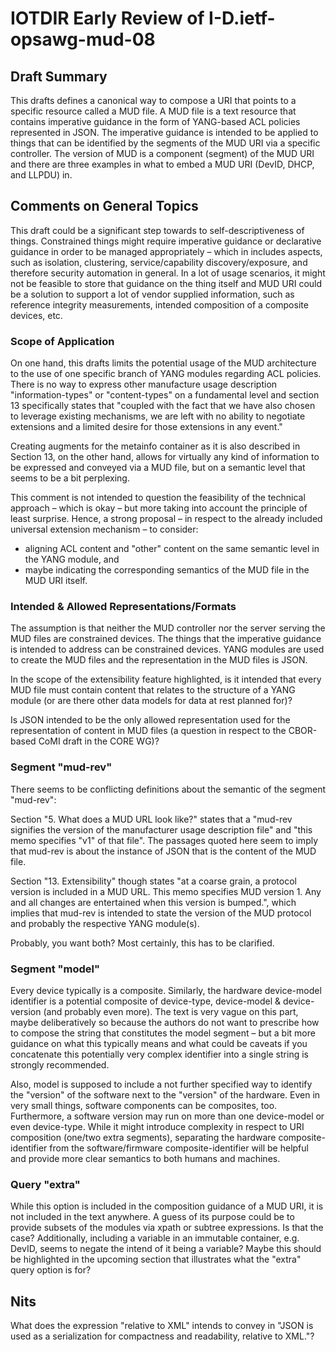 # IOTDIR Early Review of I-D.ietf-opsawg-mud-08

## Draft Summary

This drafts defines a canonical way to compose a URI that points to a specific resource called a MUD file. A MUD file is a text resource that contains imperative guidance in the form of YANG-based ACL policies represented in JSON. The imperative guidance is intended to be applied to things that can be identified by the segments of the MUD URI via a specific controller. The version of MUD is a component (segment) of the MUD URI and there are three examples in what to embed a MUD URI (DevID, DHCP, and LLPDU) in.

## Comments on General Topics

This draft could be a significant step towards to self-descriptiveness of things. Constrained things might require imperative guidance or declarative guidance in order to be managed appropriately – which in includes aspects, such as isolation, clustering, service/capability discovery/exposure, and therefore security automation in general. In a lot of usage scenarios, it might not be feasible to store that guidance on the thing itself and MUD URI could be a solution to support a lot of vendor supplied information, such as reference integrity measurements, intended composition of a composite devices, etc.

### Scope of Application

On one hand, this drafts limits the potential usage of the MUD architecture to the use of one specific branch of YANG modules regarding ACL policies. There is no way to express other manufacture usage description "information-types" or "content-types" on a fundamental level and section 13 specifically states that "coupled with the fact that we have also chosen to leverage existing mechanisms, we are left with no ability to negotiate extensions and a limited desire for those extensions in any event."

Creating augments for the metainfo container as it is also described in Section 13, on the other hand, allows for virtually any kind of information to be expressed and conveyed via a MUD file, but on a semantic level that seems to be a bit perplexing. 

This comment is not intended to question the feasibility of the technical approach – which is okay –  but more taking into account the principle of least surprise. Hence, a strong proposal – in respect to the already included universal extension mechanism – to consider:

* aligning ACL content and "other" content on the same semantic level in the YANG module, and
* maybe indicating the corresponding semantics of the MUD file in the MUD URI itself.

### Intended & Allowed Representations/Formats

The assumption is that neither the MUD controller nor the server serving the MUD files are constrained devices. The things that the imperative guidance is intended to address can be constrained devices. YANG modules are used to create the MUD files and the representation in the MUD files is JSON.

In the scope of the extensibility feature highlighted, is it intended that every MUD file must contain content that relates to the structure of a YANG module (or are there other data models for data at rest planned for)?

Is JSON intended to be the only allowed representation used for the representation of content in MUD files (a question in respect to the CBOR-based CoMI draft in the CORE WG)?

### Segment "mud-rev"

There seems to be conflicting definitions about the semantic of the segment "mud-rev":

Section "5. What does a MUD URL look like?" states that a "mud-rev signifies the version of the manufacturer usage description file" and "this memo specifies "v1" of that file". The passages quoted here seem to imply that mud-rev is about the instance of JSON that is the content of the MUD file.

Section "13. Extensibility" though states "at a coarse grain, a protocol version is included in a MUD URL. This memo specifies MUD version 1. Any and all changes are entertained when this version is bumped.", which implies that mud-rev is intended to state the version of the MUD protocol and probably the respective YANG module(s).

Probably, you want both? Most certainly, this has to be clarified.

### Segment "model"

Every device typically is a composite. Similarly, the hardware device-model identifier is a potential composite of device-type, device-model & device-version (and probably even more). The text is very vague on this part, maybe deliberatively so because the authors do not want to prescribe how to compose the string that constitutes the model segment – but a bit more guidance on what this typically means and what could be caveats if you concatenate this potentially very complex identifier into a single string is strongly recommended.

Also, model is supposed to include a not further specified way to identify the "version" of the software next to the "version" of the hardware. Even in very small things, software components can be composites, too. Furthermore, a software version may run on more than one device-model or even device-type. While it might introduce complexity in respect to URI composition (one/two extra segments), separating the hardware composite-identifier from the software/firmware composite-identifier will be helpful and provide more clear semantics to both humans and machines. 

### Query "extra"

While this option is included in the composition guidance of a MUD URI, it is not included in the text anywhere. A guess of its purpose could be to provide subsets of the modules via xpath or subtree expressions. Is that the case? Additionally, including a variable in an immutable container, e.g. DevID, seems to negate the intend of it being a variable? Maybe this should be highlighted in the upcoming section that illustrates what the "extra" query option is for?

## Nits

What does the expression "relative to XML"  intends to convey in "JSON is used as a serialization for compactness and readability, relative to XML."?
